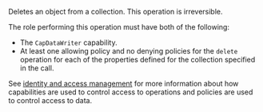 Deletes an object from a collection. This operation is irreversible.

The role performing this operation must have both of the following:
- The `CapDataWriter` capability.
- At least one allowing policy and no denying policies for the `delete` operation for each of the properties defined for
  the collection specified in the call.
  
See [identity and access management](/data-security/identity-and-access-management) for more information about how
capabilities are used to control access to operations and policies are used to control access to data.